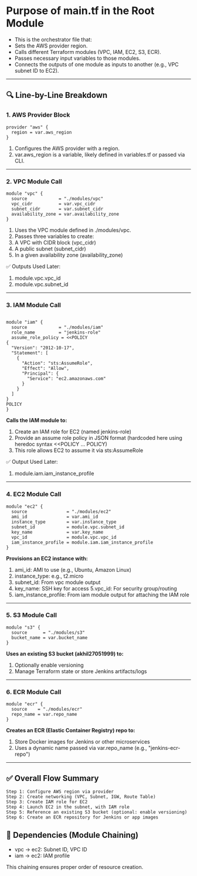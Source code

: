 # Purpose of main.tf in the Root Module

- This is the orchestrator file that:
- Sets the AWS provider region.
- Calls different Terraform modules (VPC, IAM, EC2, S3, ECR).
- Passes necessary input variables to those modules.
- Connects the outputs of one module as inputs to another (e.g., VPC subnet ID to EC2).

---
## 🔍 Line-by-Line Breakdown

### 1. AWS Provider Block
```hcl
provider "aws" {
  region = var.aws_region
}
```
1. Configures the AWS provider with a region.
2. var.aws_region is a variable, likely defined in variables.tf or passed via CLI.

---
### 2. VPC Module Call
```hcl
module "vpc" {
  source            = "./modules/vpc"
  vpc_cidr          = var.vpc_cidr
  subnet_cidr       = var.subnet_cidr
  availability_zone = var.availability_zone
}
```

1. Uses the VPC module defined in ./modules/vpc.
2. Passes three variables to create:
3. A VPC with CIDR block (vpc_cidr)
4. A public subnet (subnet_cidr)
5. In a given availability zone (availability_zone)

✅ Outputs Used Later:
1. module.vpc.vpc_id
2. module.vpc.subnet_id

---
### 3. IAM Module Call
```hcl

module "iam" {
  source            = "./modules/iam"
  role_name         = "jenkins-role"
  assume_role_policy = <<POLICY
{
  "Version": "2012-10-17",
  "Statement": [
    {
      "Action": "sts:AssumeRole",
      "Effect": "Allow",
      "Principal": {
        "Service": "ec2.amazonaws.com"
      }
    }
  ]
}
POLICY
}
```

**Calls the IAM module to:**
1. Create an IAM role for EC2 (named jenkins-role)
2. Provide an assume role policy in JSON format (hardcoded here using heredoc syntax <<POLICY ... POLICY)
3. This role allows EC2 to assume it via sts:AssumeRole

✅ Output Used Later:

1. module.iam.iam_instance_profile

---
### 4. EC2 Module Call
```hcl
module "ec2" {
  source               = "./modules/ec2"
  ami_id               = var.ami_id
  instance_type        = var.instance_type
  subnet_id            = module.vpc.subnet_id
  key_name             = var.key_name
  vpc_id               = module.vpc.vpc_id
  iam_instance_profile = module.iam.iam_instance_profile
}
```

**Provisions an EC2 instance with:**
1. ami_id: AMI to use (e.g., Ubuntu, Amazon Linux)
2. instance_type: e.g., t2.micro
3. subnet_id: From vpc module output
4. key_name: SSH key for access
5.vpc_id: For security group/routing
6. iam_instance_profile: From iam module output for attaching the IAM role

---
### 5. S3 Module Call
```hcl
module "s3" {
  source      = "./modules/s3"
  bucket_name = var.bucket_name
}

```
**Uses an existing S3 bucket (akhil27051999) to:**
1. Optionally enable versioning
2. Manage Terraform state or store Jenkins artifacts/logs
   
---
### 6. ECR Module Call
```hcl
module "ecr" {
  source    = "./modules/ecr"
  repo_name = var.repo_name
}

```

**Creates an ECR (Elastic Container Registry) repo to:**
1. Store Docker images for Jenkins or other microservices
2. Uses a dynamic name passed via var.repo_name (e.g., "jenkins-ecr-repo")

---

## ✅ Overall Flow Summary

```text
Step 1: Configure AWS region via provider
Step 2: Create networking (VPC, Subnet, IGW, Route Table)
Step 3: Create IAM role for EC2
Step 4: Launch EC2 in the subnet, with IAM role
Step 5: Reference an existing S3 bucket (optional: enable versioning)
Step 6: Create an ECR repository for Jenkins or app images
```

## 🧩 Dependencies (Module Chaining)

- vpc → ec2: Subnet ID, VPC ID
- iam → ec2: IAM profile

This chaining ensures proper order of resource creation.

